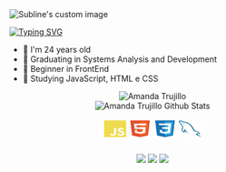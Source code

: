   <img src="https://cdn.discordapp.com/attachments/1011327820762464407/1038093626179330068/BANNER_GITHUB.png" alt="Subline's custom image"/>
  
[![Typing SVG](https://readme-typing-svg.herokuapp.com/?color=9400D3&size=35&center=true&vCenter=true&width=1000&lines=HELLO,+WORLD!;WELCOME+TO+MY+PROFILE;My+name+is+Amanda;I+am+from+Brazil+:%29)](https://git.io/typing-svg)

- 💜 I'm 24 years old 
- 💜 Graduating in Systems Analysis and Development 
- 💜 Beginner in FrontEnd 
- 💜 Studying JavaScript, HTML e CSS 

<div align="center">
   <img width="30%" height="100px" src="https://cdn.discordapp.com/attachments/1011327820762464407/1038109746969968670/gh3.png" alt="Amanda Trujillo" /> 


<div align="center">
  <img width="49%" height="195px" src="https://github-readme-stats.vercel.app/api?username=amanda-trujillo&show_icons=true&count_private=true&hide_border=true&title_color=9400D3&icon_color=9400D3&text_color=c9d1d9&bg_color=0d1117" alt="Amanda Trujillo Github Stats" /> 
</div>
  
  <div style="display: inline_block"><br>
  <img align="center" alt="Amanda-Js" height="30" width="40" src="https://raw.githubusercontent.com/devicons/devicon/master/icons/javascript/javascript-plain.svg">
  <img align="center" alt="Amanda-HTML" height="30" width="40" src="https://raw.githubusercontent.com/devicons/devicon/master/icons/html5/html5-original.svg">
  <img align="center" alt="Amanda-CSS" height="30" width="40" src="https://raw.githubusercontent.com/devicons/devicon/master/icons/css3/css3-original.svg">
  <img align="center" alt="Amanda-MYSQL" height="30" width="40" src="https://raw.githubusercontent.com/devicons/devicon/master/icons/mysql/mysql-original.svg">
</div>
   
  ##
 
<div> 
  <a href="https://instagram.com/programands" target="_blank"><img src="https://img.shields.io/badge/-Instagram-9400D3?style=for-the-badge&logo=instagram&logoColor=white" target="_blank"></a>
  <a href = "mailto:amanda-trujillo@outlook.com"><img src="https://img.shields.io/badge/Microsoft_Outlook-9400D3?style=for-the-badge&logo=microsoft-outlook&logoColor=white" target="_blank"></a>
  <a href="https://www.linkedin.com/in/amanda-trujillo" target="_blank"><img src="https://img.shields.io/badge/-LinkedIn-9400D3?style=for-the-badge&logo=linkedin&logoColor=white" target="_blank"></a> 
 
 
</div>
